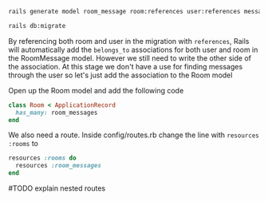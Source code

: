 ```bash
rails generate model room_message room:references user:references message:text
```

```bash
rails db:migrate
```

By referencing both room and user in the migration with `references`, Rails will automatically add the `belongs_to` associations for both user and room in the RoomMessage model. However we still need to write the other side of the association. At this stage we don't have a use for finding messages through the user so let's just add the association to the Room model

Open up the Room model and add the following code

```ruby
class Room < ApplicationRecord
  has_many: room_messages
end
```

We also need a route. Inside config/routes.rb change the line with `resources :rooms` to 

```ruby
resources :rooms do
  resources :room_messages
end
```

#TODO explain nested routes


